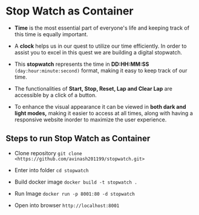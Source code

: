 # Stop Watch as Container

- **Time** is the most essential part of everyone's life and keeping track of this time is equally important.

- A **clock** helps us in our quest to utilize our time efficiently. In order to assist you to excel in this quest we are building a digital stopwatch.

- This **stopwatch** represents the time in **DD:HH:MM:SS** ```(day:hour:minute:second)``` format, making it easy to keep track of our time.

- The functionalities of **Start, Stop, Reset, Lap and Clear Lap** are accessible by a click of a button.

- To enhance the visual appearance it can be viewed in **both dark and light modes,** making it easier to access at all times, along with having a responsive website inorder to maximize the user experience.


## Steps to run Stop Watch as Container

- Clone repository
   `git clone <https://github.com/avinash201199/stopwatch.git>`

- Enter into folder
   `cd stopwatch`

- Build docker image
    `docker build -t stopwatch .`

- Run Image
    `docker run -p 8001:80 -d stopwatch`
    
- Open into browser
    `http://localhost:8001`